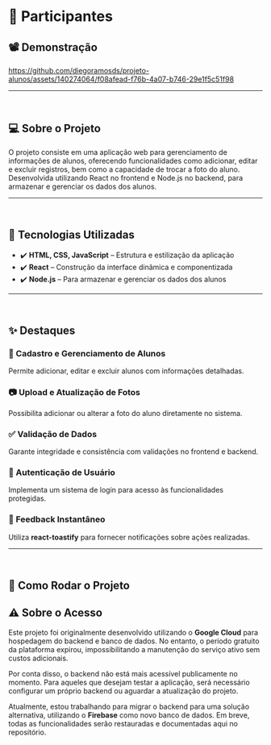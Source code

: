 # 🎉 Participantes   

## 📽️ Demonstração  
https://github.com/diegoramosds/projeto-alunos/assets/140274064/f08afead-f76b-4a07-b746-29e1f5c51f98  

---  

<br>  

## 💻 Sobre o Projeto  

O projeto consiste em uma aplicação web para gerenciamento de informações de alunos, oferecendo funcionalidades como adicionar, editar e excluir registros, bem como a capacidade de trocar a foto do aluno. Desenvolvida utilizando React no frontend e Node.js no backend,  para armazenar e gerenciar os dados dos alunos. 

---  


<br>  

## 🚀 Tecnologias Utilizadas  

- ✔️ **HTML, CSS, JavaScript** – Estrutura e estilização da aplicação  
- ✔️ **React** – Construção da interface dinâmica e componentizada   
- ✔️ **Node.js** – Para armazenar e gerenciar os dados dos alunos  

---  

<br>  

## ✨ Destaques  

### **📝 Cadastro e Gerenciamento de Alunos**  
Permite adicionar, editar e excluir alunos com informações detalhadas.  

### **📷 Upload e Atualização de Fotos**  
Possibilita adicionar ou alterar a foto do aluno diretamente no sistema.  

### **✅ Validação de Dados**  
Garante integridade e consistência com validações no frontend e backend.  

### **🔐 Autenticação de Usuário**  
Implementa um sistema de login para acesso às funcionalidades protegidas.  

### **🔔 Feedback Instantâneo**  
Utiliza **react-toastify** para fornecer notificações sobre ações realizadas.  

---  

<br>  

## 🚀 Como Rodar o Projeto


## ⚠️ Sobre o Acesso 

Este projeto foi originalmente desenvolvido utilizando o **Google Cloud** para hospedagem do backend e banco de dados. No entanto, o período gratuito da plataforma expirou, impossibilitando a manutenção do serviço ativo sem custos adicionais.  

Por conta disso, o backend não está mais acessível publicamente no momento. Para aqueles que desejam testar a aplicação, será necessário configurar um próprio backend ou aguardar a atualização do projeto.  

Atualmente, estou trabalhando para migrar o backend para uma solução alternativa, utilizando o **Firebase** como novo banco de dados. Em breve, todas as funcionalidades serão restauradas e documentadas aqui no repositório.  


<!--
### 🔧 **Pré-requisitos**  

Antes de começar, certifique-se de ter instalado:  

✅ **Node.js** (versão 18 ou superior) → [Baixar aqui](https://nodejs.org/)  

✅ **Gerenciador de pacotes** (npm ou yarn)  

✅ **Git** (para clonar o repositório)  

---  

<br>  

## ▶️ Passo a Passo  


1️⃣ **Clone o repositório**:  
```bash
git clone https://github.com/diegoramosds/projeto-alunos .git
```

2️⃣ Acesse o diretório da aplicação React no terminal.
```bash
cd projeto-alunos
```

3️⃣ Execute  para instalar as dependências do projeto.
```bash
npm install
```

4️⃣ Execute  para iniciar o servidor de desenvolvimento:
```bash
npm start
```
5️⃣ Aguarde até que a aplicação seja compilada e inicie no navegador.

6️⃣ Acesse a aplicação pelo navegador no endereço fornecido pelo terminal.
-->





